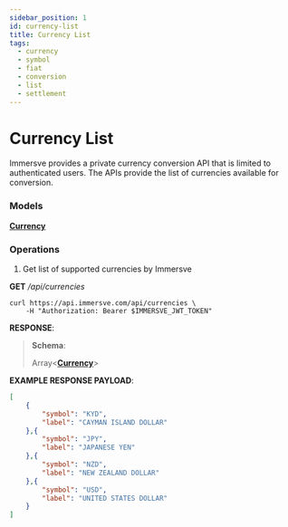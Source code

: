 ```yaml
---
sidebar_position: 1
id: currency-list
title: Currency List
tags:
  - currency
  - symbol
  - fiat
  - conversion
  - list
  - settlement
---
```


# Currency List

Immersve provides a private currency conversion API that is limited to authenticated users.
The APIs provide the list of currencies available for conversion.

### Models

[**Currency**](../models/currency-model)

### Operations

1. Get list of supported currencies by Immersve

**GET** */api/currencies*

```console
curl https://api.immersve.com/api/currencies \
	-H "Authorization: Bearer $IMMERSVE_JWT_TOKEN"
```
**RESPONSE**:

> **Schema**:
>
> Array<[**Currency**](../models/currency-model)>


**EXAMPLE RESPONSE PAYLOAD**:

```json
[
	{
        "symbol": "KYD",
        "label": "CAYMAN ISLAND DOLLAR"
    },{
        "symbol": "JPY",
        "label": "JAPANESE YEN"
    },{
        "symbol": "NZD",
        "label": "NEW ZEALAND DOLLAR"
    },{
        "symbol": "USD",
        "label": "UNITED STATES DOLLAR"
    }
]

```